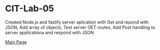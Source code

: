 # CIT-Lab-05

 Created Node.js and fastify server aplication with Get and repond with JSON, Add array of objects, Test server GET routes, Add Post handling to server applicationa and respond with JSON
 
 [Main Page](https://c-stockdale.github.io/CIT281-lab-01/)
